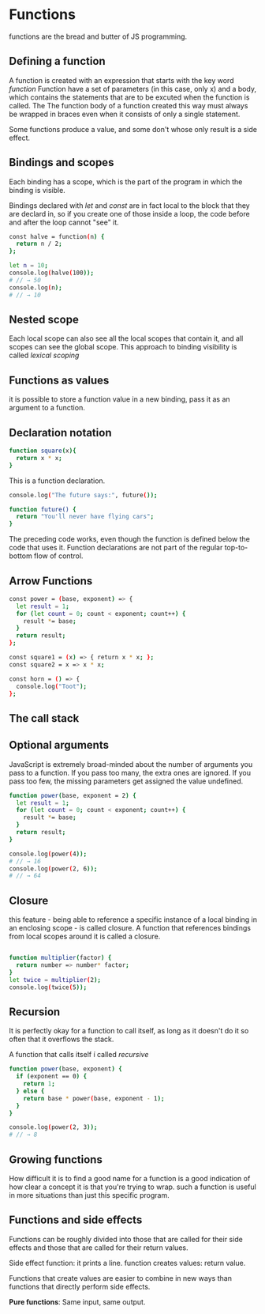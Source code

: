# Functions

functions are the bread and butter of JS programming. 

## Defining a function

A function is created with an expression that starts with the key word *function*
Function have a set of parameters (in this case, only x) and a body, which contains the statements that are to be excuted when the function is called. The
The function body of a function created this way must always be wrapped in braces even when it consists of only a single statement.

Some functions produce a value, and some don't whose only result is a side effect.

## Bindings and scopes

Each binding has a scope, which is the part of the program in which the binding is visible. 

Bindings declared with *let* and *const* are in fact local to the block that they are declard in, so if you create one of those inside a loop, the code before and after the loop cannot "see" it.


```bash
const halve = function(n) {
  return n / 2;
};

let n = 10;
console.log(halve(100));
# // → 50
console.log(n);
# // → 10
```
## Nested scope

Each local scope can also see all the local scopes that contain it, and all scopes can see the global scope. This approach to binding visibility is called *lexical scoping*

## Functions as values

it is possible to store a function value in a new binding, pass it as an argument to a function.

## Declaration notation

```bash
function square(x){
  return x * x;
}
```
This is a function declaration.


```bash
console.log("The future says:", future());

function future() {
  return "You'll never have flying cars";
}
```
The preceding code works, even though the function is defined below the code that uses it. Function declarations are not part of the regular top-to-bottom flow of control.

## Arrow Functions

```bash
const power = (base, exponent) => {
  let result = 1;
  for (let count = 0; count < exponent; count++) {
    result *= base;
  }
  return result;
};

const square1 = (x) => { return x * x; };
const square2 = x => x * x;

const horn = () => {
  console.log("Toot");
};
```
## The call stack

## Optional arguments

JavaScript is extremely broad-minded about the number of arguments you pass to a function. If you pass too many, the extra ones are ignored. If you pass too few, the missing parameters get assigned the value undefined.
```bash
function power(base, exponent = 2) {
  let result = 1;
  for (let count = 0; count < exponent; count++) {
    result *= base;
  }
  return result;
}

console.log(power(4));
# // → 16
console.log(power(2, 6));
# // → 64
```
## Closure
this feature - being able to reference a specific instance of a local binding in an enclosing scope - is called closure. A function that references bindings from local scopes around it is called a closure.

```bash

function multiplier(factor) {
  return number => number* factor;
}
let twice = multiplier(2);
console.log(twice(5));
```

## Recursion

It is perfectly okay for a function to call itself, as long as it doesn't do it so often that it overflows the stack.

A function that calls itself í called *recursive*
``` bash
function power(base, exponent) {
  if (exponent == 0) {
    return 1;
  } else {
    return base * power(base, exponent - 1);
  }
}

console.log(power(2, 3));
# // → 8
```


## Growing functions

How difficult it is to find a good name for a function is a good indication of how clear a concept it is that you're trying to wrap.
such a function is useful in more situations than just this specific program. 

## Functions and side effects

Functions can be roughly divided into those that are called for their side effects and those that are called for their return values. 

Side effect function: it prints a line.
function creates values: return value.

Functions that create values are easier to combine in new ways than functions that directly perform side effects.

**Pure functions**: Same input, same output.


